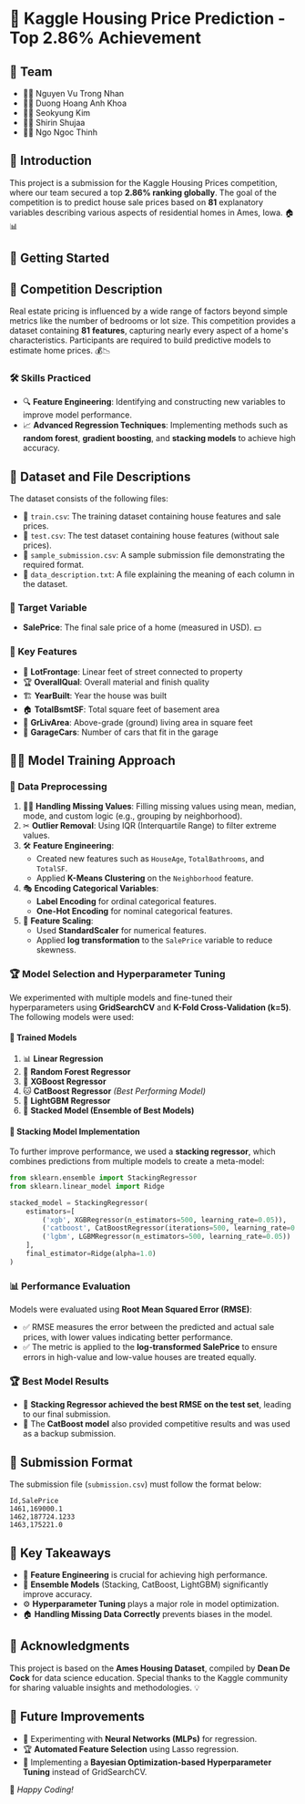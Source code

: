 # 🏡 Kaggle Housing Price Prediction - Top 2.86% Achievement

## 👥 Team
- 👨‍💻 Nguyen Vu Trong Nhan
- 👨‍💻 Duong Hoang Anh Khoa
- 👩‍💻 Seokyung Kim
- 👩‍💻 Shirin Shujaa
- 👨‍💻 Ngo Ngoc Thinh

## 📌 Introduction

This project is a submission for the Kaggle Housing Prices competition, where our team secured a top **2.86% ranking globally**. The goal of the competition is to predict house sale prices based on **81** explanatory variables describing various aspects of residential homes in Ames, Iowa. 🏠📊

## 🚀 Getting Started

## 📖 Competition Description

Real estate pricing is influenced by a wide range of factors beyond simple metrics like the number of bedrooms or lot size. This competition provides a dataset containing **81** **features**, capturing nearly every aspect of a home's characteristics. Participants are required to build predictive models to estimate home prices. 💰📉

### 🛠 Skills Practiced

- 🔍 **Feature Engineering**: Identifying and constructing new variables to improve model performance.
- 📈 **Advanced Regression Techniques**: Implementing methods such as **random forest**, **gradient boosting**, and **stacking models** to achieve high accuracy.

## 📂 Dataset and File Descriptions

The dataset consists of the following files:

- 📄 `train.csv`: The training dataset containing house features and sale prices.
- 📄 `test.csv`: The test dataset containing house features (without sale prices).
- 📄 `sample_submission.csv`: A sample submission file demonstrating the required format.
- 📄 `data_description.txt`: A file explaining the meaning of each column in the dataset.

### 🎯 Target Variable

- **SalePrice**: The final sale price of a home (measured in USD). 💵

### 🔑 Key Features

- 📏 **LotFrontage**: Linear feet of street connected to property
- 🏆 **OverallQual**: Overall material and finish quality
- 🏗 **YearBuilt**: Year the house was built
- 🏠 **TotalBsmtSF**: Total square feet of basement area
- 📐 **GrLivArea**: Above-grade (ground) living area in square feet
- 🚗 **GarageCars**: Number of cars that fit in the garage

## 🏋️‍♂️ Model Training Approach

### 🧹 Data Preprocessing

1. 🕵️‍♂️ **Handling Missing Values**: Filling missing values using mean, median, mode, and custom logic (e.g., grouping by neighborhood).
2. ✂ **Outlier Removal**: Using IQR (Interquartile Range) to filter extreme values.
3. 🛠 **Feature Engineering**:
   - Created new features such as `HouseAge`, `TotalBathrooms`, and `TotalSF`.
   - Applied **K-Means Clustering** on the `Neighborhood` feature.
4. 🎭 **Encoding Categorical Variables**:
   - **Label Encoding** for ordinal categorical features.
   - **One-Hot Encoding** for nominal categorical features.
5. 📏 **Feature Scaling**:
   - Used **StandardScaler** for numerical features.
   - Applied **log transformation** to the `SalePrice` variable to reduce skewness.

### 🏆 Model Selection and Hyperparameter Tuning

We experimented with multiple models and fine-tuned their hyperparameters using **GridSearchCV** and **K-Fold Cross-Validation (k=5)**. The following models were used:

#### 🤖 **Trained Models**

1. 📊 **Linear Regression**
2. 🌲 **Random Forest Regressor**
3. 🚀 **XGBoost Regressor**
4. 🐱 **CatBoost Regressor** *(Best Performing Model)*
5. 🌿 **LightGBM Regressor**
6. 🔗 **Stacked Model (Ensemble of Best Models)**

#### 🔗 **Stacking Model Implementation**

To further improve performance, we used a **stacking regressor**, which combines predictions from multiple models to create a meta-model:

```python
from sklearn.ensemble import StackingRegressor
from sklearn.linear_model import Ridge

stacked_model = StackingRegressor(
    estimators=[
        ('xgb', XGBRegressor(n_estimators=500, learning_rate=0.05)),
        ('catboost', CatBoostRegressor(iterations=500, learning_rate=0.05, verbose=0)),
        ('lgbm', LGBMRegressor(n_estimators=500, learning_rate=0.05))
    ],
    final_estimator=Ridge(alpha=1.0)
)
```

### 📊 Performance Evaluation

Models were evaluated using **Root Mean Squared Error (RMSE)**:

- ✅ RMSE measures the error between the predicted and actual sale prices, with lower values indicating better performance.
- ✅ The metric is applied to the **log-transformed SalePrice** to ensure errors in high-value and low-value houses are treated equally.

### 🏆 Best Model Results

- 🥇 **Stacking Regressor achieved the best RMSE on the test set**, leading to our final submission.
- 🥈 The **CatBoost model** also provided competitive results and was used as a backup submission.

## 📑 Submission Format

The submission file (`submission.csv`) must follow the format below:

```
Id,SalePrice
1461,169000.1
1462,187724.1233
1463,175221.0
```

## 🔑 Key Takeaways

- 🎯 **Feature Engineering** is crucial for achieving high performance.
- 🤖 **Ensemble Models** (Stacking, CatBoost, LightGBM) significantly improve accuracy.
- ⚙ **Hyperparameter Tuning** plays a major role in model optimization.
- 🏠 **Handling Missing Data Correctly** prevents biases in the model.

## 🙌 Acknowledgments

This project is based on the **Ames Housing Dataset**, compiled by **Dean De Cock** for data science education. Special thanks to the Kaggle community for sharing valuable insights and methodologies. 💡

## 🔮 Future Improvements

- 🤖 Experimenting with **Neural Networks (MLPs)** for regression.
- 🏆 **Automated Feature Selection** using Lasso regression.
- 🎯 Implementing a **Bayesian Optimization-based Hyperparameter Tuning** instead of GridSearchCV.

🚀 *Happy Coding!*
